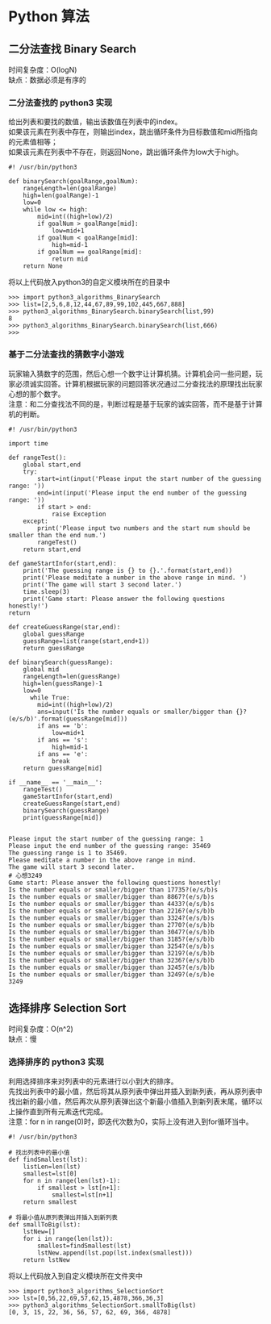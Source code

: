 # Python 算法
## 二分法查找 Binary Search
时间复杂度：O(logN)</br>
缺点：数据必须是有序的</br>

### 二分法查找的 python3 实现</br>
给出列表和要找的数值，输出该数值在列表中的index。</br>
如果该元素在列表中存在，则输出index，跳出循环条件为目标数值和mid所指向的元素值相等；</br>
如果该元素在列表中不存在，则返回None，跳出循环条件为low大于high。</br>
```
#! /usr/bin/python3

def binarySearch(goalRange,goalNum):
    rangeLength=len(goalRange)
    high=len(goalRange)-1
    low=0
    while low <= high:
        mid=int((high+low)/2)
        if goalNum > goalRange[mid]:
            low=mid+1
        if goalNum < goalRange[mid]:
            high=mid-1
        if goalNum == goalRange[mid]:
            return mid
    return None
```
将以上代码放入python3的自定义模块所在的目录中
```
>>> import python3_algorithms_BinarySearch
>>> list=[2,5,6,8,12,44,67,89,99,102,445,667,888]
>>> python3_algorithms_BinarySearch.binarySearch(list,99)
8
>>> python3_algorithms_BinarySearch.binarySearch(list,666)
>>>
```

### 基于二分法查找的猜数字小游戏</br>
玩家输入猜数字的范围，然后心想一个数字让计算机猜。计算机会问一些问题，玩家必须诚实回答。计算机根据玩家的问题回答状况通过二分查找法的原理找出玩家心想的那个数字。</br>
注意：和二分查找法不同的是，判断过程是基于玩家的诚实回答，而不是基于计算机的判断。</br>
```
#! /usr/bin/python3

import time

def rangeTest():
    global start,end
    try:
        start=int(input('Please input the start number of the guessing range: '))
        end=int(input('Please input the end number of the guessing range: '))
        if start > end:
            raise Exception
    except:
        print('Please input two numbers and the start num should be smaller than the end num.')
        rangeTest()
    return start,end

def gameStartInfor(start,end):
    print('The guessing range is {} to {}.'.format(start,end))
    print('Please meditate a number in the above range in mind. ')
    print('The game will start 3 second later.')
    time.sleep(3)
    print('Game start: Please answer the following questions honestly!')
return

def createGuessRange(star,end):
    global guessRange
    guessRange=list(range(start,end+1))
    return guessRange

def binarySearch(guessRange):
    global mid
    rangeLength=len(guessRange)
    high=len(guessRange)-1
    low=0
      while True:
        mid=int((high+low)/2)
        ans=input('Is the number equals or smaller/bigger than {}?(e/s/b)'.format(guessRange[mid]))
        if ans == 'b':
            low=mid+1
        if ans == 's':
            high=mid-1
        if ans == 'e':
            break
    return guessRange[mid]

if __name__ == '__main__':
    rangeTest()
    gameStartInfor(start,end)
    createGuessRange(start,end)
    binarySearch(guessRange)
    print(guessRange[mid])


Please input the start number of the guessing range: 1
Please input the end number of the guessing range: 35469
The guessing range is 1 to 35469.
Please meditate a number in the above range in mind. 
The game will start 3 second later.
# 心想3249
Game start: Please answer the following questions honestly!
Is the number equals or smaller/bigger than 17735?(e/s/b)s
Is the number equals or smaller/bigger than 8867?(e/s/b)s
Is the number equals or smaller/bigger than 4433?(e/s/b)s
Is the number equals or smaller/bigger than 2216?(e/s/b)b
Is the number equals or smaller/bigger than 3324?(e/s/b)s
Is the number equals or smaller/bigger than 2770?(e/s/b)b
Is the number equals or smaller/bigger than 3047?(e/s/b)b
Is the number equals or smaller/bigger than 3185?(e/s/b)b
Is the number equals or smaller/bigger than 3254?(e/s/b)s
Is the number equals or smaller/bigger than 3219?(e/s/b)b
Is the number equals or smaller/bigger than 3236?(e/s/b)b
Is the number equals or smaller/bigger than 3245?(e/s/b)b
Is the number equals or smaller/bigger than 3249?(e/s/b)e
3249
```

## 选择排序 Selection Sort
时间复杂度：O(n^2)</br>
缺点：慢</br>

### 选择排序的 python3 实现
利用选择排序来对列表中的元素进行以小到大的排序。</br>
先找出列表中的最小值，然后将其从原列表中弹出并插入到新列表，再从原列表中找出新的最小值，然后再次从原列表弹出这个新最小值插入到新列表末尾，循环以上操作直到所有元素迭代完成。</br>
注意：for n in range(0)时，即迭代次数为0，实际上没有进入到for循环当中。</br>
```
#! /usr/bin/python3

# 找出列表中的最小值
def findSmallest(lst):
    listLen=len(lst)
    smallest=lst[0]
    for n in range(len(lst)-1):
        if smallest > lst[n+1]:
            smallest=lst[n+1]
    return smallest

# 将最小值从原列表弹出并插入到新列表
def smallToBig(lst):
    lstNew=[]
    for i in range(len(lst)):
        smallest=findSmallest(lst)
        lstNew.append(lst.pop(lst.index(smallest)))
    return lstNew
```
将以上代码放入到自定义模块所在文件夹中
```
>>> import python3_algorithms_SelectionSort
>>> lst=[0,56,22,69,57,62,15,4878,366,36,3]
>>> python3_algorithms_SelectionSort.smallToBig(lst)
[0, 3, 15, 22, 36, 56, 57, 62, 69, 366, 4878]
```
